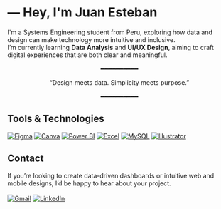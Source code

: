 # — Hey, I'm Juan Esteban

I'm a Systems Engineering student from Peru, exploring how data and design can make technology more intuitive and inclusive.  
I’m currently learning **Data Analysis** and **UI/UX Design**, aiming to craft digital experiences that are both clear and meaningful.  


<p align="center">━━━━━━━━━━</p>

<p align="center">
“Design meets data. Simplicity meets purpose.”
</p>

<p align="center">━━━━━━━━━━</p>

## Tools & Technologies

[![Figma](https://img.shields.io/badge/Figma-000000?style=flat-square&logo=figma&logoColor=white)](https://www.figma.com)
[![Canva](https://img.shields.io/badge/Canva-000000?style=flat-square&logo=canva&logoColor=white)](https://www.canva.com)
[![Power BI](https://img.shields.io/badge/Power_BI-000000?style=flat-square&logo=powerbi&logoColor=white)](https://powerbi.microsoft.com)
[![Excel](https://img.shields.io/badge/Excel-000000?style=flat-square&logo=microsoftexcel&logoColor=white)](https://www.microsoft.com)
[![MySQL](https://img.shields.io/badge/MySQL-000000?style=flat-square&logo=mysql&logoColor=white)](https://www.mysql.com)
[![Illustrator](https://img.shields.io/badge/Illustrator-000000?style=flat-square&logo=adobeillustrator&logoColor=white)](https://www.adobe.com)

## Contact

If you’re looking to create data-driven dashboards or intuitive web and mobile designs, I’d be happy to hear about your project.
<br></br>
[![Gmail](https://img.shields.io/badge/Gmail-000000?style=flat-square&logo=gmail&logoColor=white)](mailto:jcarmonarz@gmail.com)
[![LinkedIn](https://img.shields.io/badge/LinkedIn-000000?style=flat-square&logo=linkedin&logoColor=white)](https://linkedin.com/in/carmonar)
